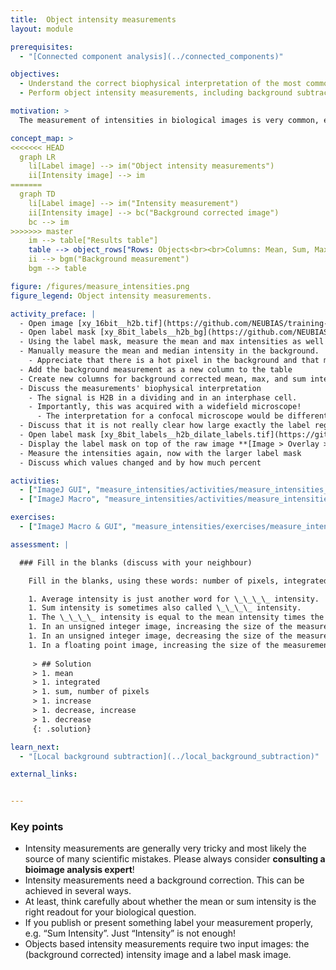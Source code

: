 ```yaml
---
title:  Object intensity measurements
layout: module

prerequisites:
  - "[Connected component analysis](../connected_components)"

objectives:
  - Understand the correct biophysical interpretation of the most common object intensity measurements
  - Perform object intensity measurements, including background subtraction

motivation: >
  The measurement of intensities in biological images is very common, e.g. to quantify expression levels of certain proteins by means of immuno-histochemistry. However, performing correct intensity measurements is very tricky and there are a lot of pitfalls. It is thus of utmost important to understand very well what one is doing. Without in-depth understanding the chance to publish wrong results based on intensity measurements is rather high.

concept_map: >
<<<<<<< HEAD
  graph LR
    li[Label image] --> im("Object intensity measurements")
    ii[Intensity image] --> im
=======
  graph TD
    li[Label image] --> im("Intensity measurement")
    ii[Intensity image] --> bc("Background corrected image")
    bc --> im
>>>>>>> master
    im --> table["Results table"]
    table --> object_rows["Rows: Objects<br><br>Columns: Mean, Sum, Max, ..., Background"]
    ii --> bgm("Background measurement")
    bgm --> table

figure: /figures/measure_intensities.png
figure_legend: Object intensity measurements.

activity_preface: |
  - Open image [xy_16bit__h2b.tif](https://github.com/NEUBIAS/training-resources/raw/master/image_data/xy_16bit__h2b.tif)
  - Open label mask [xy_8bit_labels__h2b_bg](https://github.com/NEUBIAS/training-resources/raw/master/image_data/xy_8bit_labels__h2b.tif)
  - Using the label mask, measure the mean and max intensities as well as the objects' pixel area.
  - Manually measure the mean and median intensity in the background.
    - Appreciate that there is a hot pixel in the background and that median handles this better than mean.
  - Add the background measurement as a new column to the table
  - Create new columns for background corrected mean, max, and sum intensity.
  - Discuss the measurements' biophysical interpretation
    - The signal is H2B in a dividing and in an interphase cell.
    - Importantly, this was acquired with a widefield microscope!
      - The interpretation for a confocal microscope would be different!
  - Discuss that it is not really clear how large exactly the label regions have to be
  - Open label mask [xy_8bit_labels__h2b_dilate_labels.tif](https://github.com/NEUBIAS/training-resources/raw/master/image_data/xy_8bit_labels__h2b_dilate_labels.tif)
  - Display the label mask on top of the raw image **[Image > Overlay > Add Image...]**
  - Measure the intensities again, now with the larger label mask
  - Discuss which values changed and by how much percent

activities:
  - ["ImageJ GUI", "measure_intensities/activities/measure_intensities_imagejgui.md", "markdown"]
  - ["ImageJ Macro", "measure_intensities/activities/measure_intensities_imagejmacro.ijm", "java"]

exercises: 
  - ["ImageJ Macro & GUI", "measure_intensities/exercises/measure_intensities_imagejguimacro.md"]

assessment: |

  ### Fill in the blanks (discuss with your neighbour)

    Fill in the blanks, using these words: number of pixels, integrated, mean, decrease, increase, increase, sum, decrease

    1. Average intensity is just another word for \_\_\_\_ intensity.
    1. Sum intensity is sometimes also called \_\_\_\_ intensity.
    1. The \_\_\_\_ intensity is equal to the mean intensity times the \_\_\_\_ in the measured region.
    1. In an unsigned integer image, increasing the size of the measurement region can only _____ the sum intensity.
    1. In an unsigned integer image, decreasing the size of the measurement region can \_\_\_\_ or \_\_\_\_ the mean intensity.
    1. In a floating point image, increasing the size of the measurement region could \_\_\_\_ the sum intensity.
    
     > ## Solution
     > 1. mean
     > 1. integrated
     > 1. sum, number of pixels
     > 1. increase
     > 1. decrease, increase
     > 1. decrease
     {: .solution}

learn_next:
  - "[Local background subtraction](../local_background_subtraction)"

external_links:


---
```

### Key points

- Intensity measurements are generally very tricky and most likely the source of many scientific mistakes. Please always consider **consulting a bioimage analysis expert**!
- Intensity measurements need a background correction. This can be achieved in several ways.
- At least, think carefully about whether the mean or sum intensity is the right readout for your biological question.
- If you publish or present something label your measurement properly, e.g. “Sum Intensity”. Just “Intensity” is not enough!
- Objects based intensity measurements require two input images: the (background corrected) intensity image and a label mask image.
